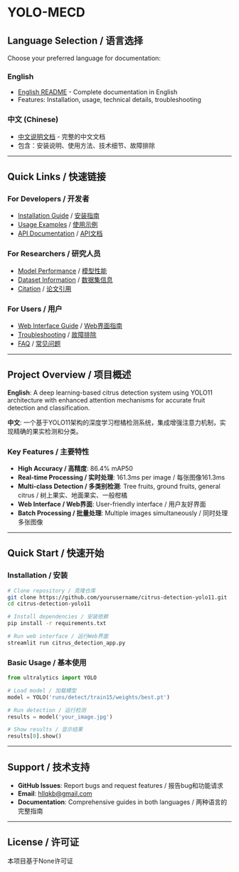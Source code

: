 

# YOLO-MECD

## Language Selection / 语言选择

Choose your preferred language for documentation:

### English
- [English README](PROJECT_README.md) - Complete documentation in English
- Features: Installation, usage, technical details, troubleshooting

### 中文 (Chinese)
- [中文说明文档](README_CN.md) - 完整的中文文档
- 包含：安装说明、使用方法、技术细节、故障排除

---

## Quick Links / 快速链接

### For Developers / 开发者
- [Installation Guide](PROJECT_README.md#installation) / [安装指南](README_CN.md#安装说明)
- [Usage Examples](PROJECT_README.md#usage) / [使用示例](README_CN.md#使用方法)
- [API Documentation](PROJECT_README.md#technical-details) / [API文档](README_CN.md#技术细节)

### For Researchers / 研究人员
- [Model Performance](PROJECT_README.md#model-performance) / [模型性能](README_CN.md#模型性能)
- [Dataset Information](PROJECT_README.md#dataset) / [数据集信息](README_CN.md#数据集)
- [Citation](PROJECT_README.md#citation) / [论文引用](README_CN.md#论文引用)

### For Users / 用户
- [Web Interface Guide](PROJECT_README.md#web-interface) / [Web界面指南](README_CN.md#web界面功能)
- [Troubleshooting](PROJECT_README.md#troubleshooting) / [故障排除](README_CN.md#故障排除)
- [FAQ](PROJECT_README.md#faq) / [常见问题](README_CN.md#常见问题解答)

---

## Project Overview / 项目概述

**English**: A deep learning-based citrus detection system using YOLO11 architecture with enhanced attention mechanisms for accurate fruit detection and classification.

**中文**: 一个基于YOLO11架构的深度学习柑橘检测系统，集成增强注意力机制，实现精确的果实检测和分类。

### Key Features / 主要特性

- **High Accuracy / 高精度**: 86.4% mAP50
- **Real-time Processing / 实时处理**: 161.3ms per image / 每张图像161.3ms
- **Multi-class Detection / 多类别检测**: Tree fruits, ground fruits, general citrus / 树上果实、地面果实、一般柑橘
- **Web Interface / Web界面**: User-friendly interface / 用户友好界面
- **Batch Processing / 批量处理**: Multiple images simultaneously / 同时处理多张图像

---

## Quick Start / 快速开始

### Installation / 安装
```bash
# Clone repository / 克隆仓库
git clone https://github.com/yourusername/citrus-detection-yolo11.git
cd citrus-detection-yolo11

# Install dependencies / 安装依赖
pip install -r requirements.txt

# Run web interface / 运行Web界面
streamlit run citrus_detection_app.py
```

### Basic Usage / 基本使用
```python
from ultralytics import YOLO

# Load model / 加载模型
model = YOLO('runs/detect/train15/weights/best.pt')

# Run detection / 运行检测
results = model('your_image.jpg')

# Show results / 显示结果
results[0].show()
```

---

## Support / 技术支持

- **GitHub Issues**: Report bugs and request features / 报告bug和功能请求
- **Email**: hllqkb@gmail.com
- **Documentation**: Comprehensive guides in both languages / 两种语言的完整指南

---

## License / 许可证

本项目基于None许可证 
